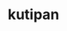 ---
layout: category
title: kutipan
description: "Sebuah kutipan-kutipan yang menurut saya menarik"
permalink: 'categories/kutipan'
---